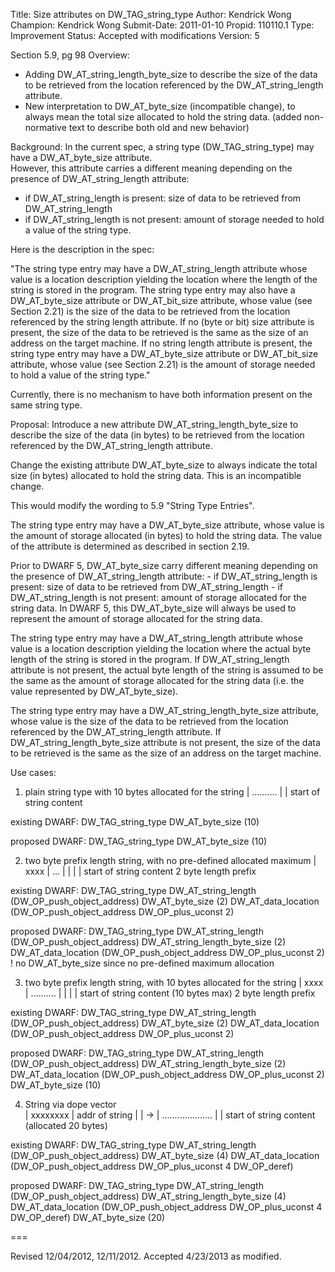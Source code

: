 Title:       Size attributes on DW_TAG_string_type
Author:      Kendrick Wong
Champion:    Kendrick Wong
Submit-Date: 2011-01-10
Propid:      110110.1
Type:        Improvement
Status:      Accepted with modifications
Version:     5

Section 5.9, pg 98
Overview:
- Adding DW_AT_string_length_byte_size to describe the size of the data to be retrieved
from the location referenced by the DW_AT_string_length attribute.
- New interpretation to DW_AT_byte_size (incompatible change), to always mean the total
size allocated to hold the string data. (added non-normative text to describe both old and new behavior)

Background:
In the current spec, a string type (DW_TAG_string_type) may have a DW_AT_byte_size attribute.  
However, this attribute carries a different meaning depending on the presence of 
DW_AT_string_length attribute:
- if DW_AT_string_length is present: size of data to be retrieved from DW_AT_string_length
- if DW_AT_string_length is not present: amount of storage needed to hold a value of the string type.

Here is the description in the spec:

"The string type entry may have a DW_AT_string_length attribute whose value is a location 
description yielding the location where the length of the string is stored in the program. 
The string type entry may also have a DW_AT_byte_size attribute or DW_AT_bit_size attribute,
whose value (see Section 2.21) is the size of the data to be retrieved from the location 
referenced by the string length attribute. If no (byte or bit) size attribute is present, 
the size of the data to be retrieved is the same as the size of an address on the target machine.
If no string length attribute is present, the string type entry may have a DW_AT_byte_size 
attribute or DW_AT_bit_size attribute, whose value (see Section 2.21) is the amount of storage 
needed to hold a value of the string type."

Currently, there is no mechanism to have both information present on the same string type.

Proposal:
Introduce a new attribute DW_AT_string_length_byte_size to describe the size of the 
data (in bytes) to be retrieved from the location referenced by the DW_AT_string_length 
attribute.

Change the existing attribute DW_AT_byte_size to always indicate the total size (in bytes)
allocated to hold the string data. This is an incompatible change.

This would modify the wording to 5.9 "String Type Entries".

The string type entry may have a DW_AT_byte_size attribute, whose value is the amount of 
storage allocated (in bytes) to hold the string data.  The value of the attribute is 
determined as described in section 2.19.

<non-normative-text>
Prior to DWARF 5, DW_AT_byte_size carry different meaning depending on the presence of 
DW_AT_string_length attribute:
  - if DW_AT_string_length is present: size of data to be retrieved from DW_AT_string_length
  - if DW_AT_string_length is not present: amount of storage allocated for the string data.
In DWARF 5, this DW_AT_byte_size will always be used to represent the amount of storage 
allocated for the string data.
</non-normative-text>

The string type entry may have a DW_AT_string_length attribute whose value is a location 
description yielding the location where the actual byte length of the string is stored in 
the program. If DW_AT_string_length attribute is not present, the actual byte length of 
the string is assumed to be the same as the amount of storage allocated for the string 
data (i.e. the value represented by DW_AT_byte_size).

The string type entry may have a DW_AT_string_length_byte_size attribute, whose value is 
the size of the data to be retrieved from the location referenced by the DW_AT_string_length 
attribute. If DW_AT_string_length_byte_size attribute is not present, the size of the data 
to be retrieved is the same as the size of an address on the target machine. 

Use cases:

1) plain string type with 10 bytes allocated for the string
| .......... |
|
start of string content

existing DWARF:
DW_TAG_string_type
  DW_AT_byte_size (10)
  
proposed DWARF:
DW_TAG_string_type
  DW_AT_byte_size (10)

2) two byte prefix length string, with no pre-defined allocated maximum
| xxxx | ... |
  |      |
  |      start of string content
  2 byte length prefix

existing DWARF:
DW_TAG_string_type
  DW_AT_string_length (DW_OP_push_object_address)
  DW_AT_byte_size (2)
  DW_AT_data_location (DW_OP_push_object_address DW_OP_plus_uconst 2)
  
proposed DWARF:
DW_TAG_string_type
  DW_AT_string_length (DW_OP_push_object_address)
  DW_AT_string_length_byte_size (2)
  DW_AT_data_location (DW_OP_push_object_address DW_OP_plus_uconst 2)
  ! no DW_AT_byte_size since no pre-defined maximum allocation


3) two byte prefix length string, with 10 bytes allocated for the string
| xxxx | .......... |
  |      |
  |      start of string content (10 bytes max)
  2 byte length prefix

existing DWARF:
DW_TAG_string_type
  DW_AT_string_length (DW_OP_push_object_address)
  DW_AT_byte_size (2)
  DW_AT_data_location (DW_OP_push_object_address DW_OP_plus_uconst 2)
  
proposed DWARF:
DW_TAG_string_type
  DW_AT_string_length (DW_OP_push_object_address)
  DW_AT_string_length_byte_size (2)
  DW_AT_data_location (DW_OP_push_object_address DW_OP_plus_uconst 2)
  DW_AT_byte_size (10)
  
4) String via dope vector  
| xxxxxxxx | addr of string |
             | 
             -> | .................... |
                  |
                  start of string content (allocated 20 bytes)

existing DWARF:
DW_TAG_string_type
  DW_AT_string_length (DW_OP_push_object_address)
  DW_AT_byte_size (4)
  DW_AT_data_location (DW_OP_push_object_address DW_OP_plus_uconst 4 DW_OP_deref)
  
proposed DWARF:
DW_TAG_string_type
  DW_AT_string_length (DW_OP_push_object_address)
  DW_AT_string_length_byte_size (4)
  DW_AT_data_location (DW_OP_push_object_address DW_OP_plus_uconst 4 DW_OP_deref)
  DW_AT_byte_size (20)


===

Revised 12/04/2012, 12/11/2012.
Accepted 4/23/2013 as modified.
